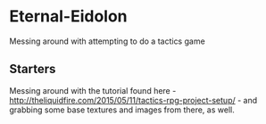 # Eternal-Eidolon
Messing around with attempting to do a tactics game

## Starters
Messing around with the tutorial found here - http://theliquidfire.com/2015/05/11/tactics-rpg-project-setup/ - and grabbing some base textures and images from there, as well.
